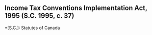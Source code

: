 ## Income Tax Conventions Implementation Act, 1995 (S.C. 1995, c. 37)
  *[S.C.]: Statutes of Canada
